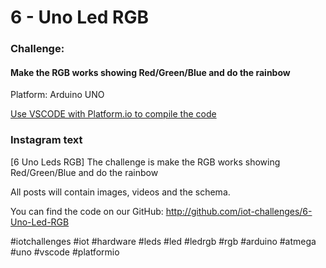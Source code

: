 # 6 - Uno Led RGB
### Challenge:
#### Make the RGB works showing Red/Green/Blue and do the rainbow

Platform: Arduino UNO

[Use VSCODE with Platform.io to compile the code](https://platformio.org/?ref=iotchallenges)

### Instagram text

[6 Uno Leds RGB]
The challenge is make the RGB works showing Red/Green/Blue and do the rainbow

All posts will contain images, videos and the schema.

You can find the code on our GitHub:
http://github.com/iot-challenges/6-Uno-Led-RGB

#iotchallenges #iot #hardware #leds #led #ledrgb #rgb #arduino #atmega #uno #vscode #platformio